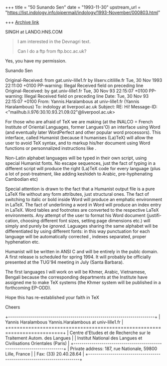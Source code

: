 +++
title = "50 Sunando Sen"
date = "1993-11-30"
upstream_url = "https://list.indology.info/pipermail/indology/1993-November/000803.html"

+++
[Archive link](https://list.indology.info/pipermail/indology/1993-November/000803.html)

SINGH at LANDO.HNS.COM

> 
> I am interested in the Devnagri text.
> 
> Can I do a ftp from ftp.bcc.ac.uk?

Yes, you have my permission.

Sunando Sen



Original-Received: from 
                   gat.univ-lille1.fr by lilserv.citilille.fr Tue, 30 Nov 1993 
                   22:11:00 +0100
PP-warning: Illegal Received field on preceding line
Original-Received: by gat.univ-lille1.fr Tue, 30 Nov 93 22:15:07 
                   +0100
PP-warning: Illegal Received field on preceding line
Date: Tue, 30 Nov 93 22:15:07 +0100
From: Yannis.Haralambous at univ-lille1.fr (Yannis Haralambous)
To: indology at liverpool.ac.uk
Subject: RE: Hi!
Message-ID: <"mailhub.li.976:30.10.93.21.09.02"@liverpool.ac.uk>

For those who are afraid of TeX we are making (at the INALCO = French
Institute of Oriental Languages, former Langues'O) an interface using Word
(and eventually later WordPerfect and other popular word processors). This
interface, called Humanist (because it humanises (La)TeX) will allow the
user to avoid TeX syntax, and to markup his/her document using Word functions
or personnalized instructions like <CHAPTER title of chapter>.

Non-Latin alphabet languages will be typed in their own script, using special
Humanist fonts. No escape sequences, just the fact of typing in a different
script will produce the right (La)TeX code for every language (plus a lot of
post-treatment, like adding keshideh to Arabic, pre-hyphenating Cambodian etc)

Special attention is drawn to the fact that a Humanist output file is a pure
LaTeX file without any form attributes, just structural ones. The fact of
switching to italic or bold inside Word will produce an emphatic environment
in LaTeX. The fact of underlining a word in Word will produce an index entry
in LaTeX. Word tables and footnotes are converted to the respective LaTeX
environments. Any attempt of the user to format his Word document (justifi-
cation, choosing different font sizes, setting page dimensions etc.) will
simply and purely be _ignored_. Laguages sharing the same alphabet will be
differentiated by using different fonts: in this way punctuation for each
language will be automatically corrected , indexes separated, proper
hyphenation etc.

Humanist will be written in ANSI C and will be entirely in the publc domain.
A first release is scheduled for spring 1994. It will probably be officially
presented at the TUG'94 meeting in July (Santa Barbara).

The first languages I will work on will be Khmer, Arabic, Vietnamese, Bengali
because the corresponding departments at the Institute have assigned me to
make TeX systems (the Khmer system will be published in a forthcoming EP-ODD).

Hope this has re-established your faith in TeX

Cheers


 +-------------------------------------------------------------------------+
 | Yannis Haralambous                    Yannis.Haralambous at univ-lille1.fr |
 +=========================================================================+
 |  Centre d'Etudes et de Recherche sur le Traitement Autom. des Langues   |
 |    Institut National des Langues et Civilisations Orientales (Paris)    |
 +-------------------------------------------------------------------------+
 |        Private address: 187, rue Nationale, 59800 Lille, France         |
 |                        Fax: (33) 20.40.28.64                            |
 +-------------------------------------------------------------------------+






